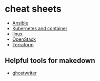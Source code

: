 cheat sheets
============

* [Ansible](ansible/README.md)
* [Kubernetes and container](k8s_and_container/README.md)
* [linux](linux/README.md)
* [OpenStack](openstack.md)
* [Terraform](terraform/README.md)

Helpful tools for makedown
--------------------------

* [ghostwriter](http://github.com/wereturtle/ghostwriter)